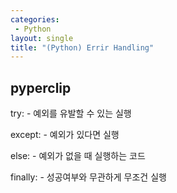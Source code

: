 ```yaml
---
categories: 
 - Python
layout: single
title: "(Python) Errir Handling"
---
```


## <b>pyperclip</b>

try: - 예외를 유발할 수 있는 실행

except: - 예외가 있다면 실행

else: - 예외가 없을 때 실행하는 코드

finally: - 성공여부와 무관하게 무조건 실행
